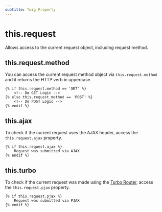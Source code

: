 ```yaml
---
subtitle: Twig Property
---
```

# this.request

Allows access to the current request object, including request method.

## this.request.method

You can access the current request method object via `this.request.method` and it returns the HTTP verb in uppercase.

```twig
{% if this.request.method == 'GET' %}
    <!-- Do GET Logic -->
{% else this.request.method == 'POST' %}
    <!-- Do POST Logic -->
{% endif %}
```

## this.ajax

To check if the current request uses the AJAX header, access the `this.request.ajax` property.

```twig
{% if this.request.ajax %}
    Request was submitted via AJAX
{% endif %}
```

## this.turbo

To check if the current request was made using the [Turbo Router](../../cms/ajax/turbo-router.md), access the `this.request.pjax` property.

```twig
{% if this.request.pjax %}
    Request was submitted via PJAX
{% endif %}
```
